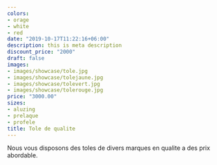 ```yaml
---
colors:
- orage
- white
- red
date: "2019-10-17T11:22:16+06:00"
description: this is meta description
discount_price: "2000"
draft: false
images:
- images/showcase/tole.jpg
- images/showcase/tolejaune.jpg
- images/showcase/tolevert.jpg
- images/showcase/tolerouge.jpg
price: "3000.00"
sizes:
- aluzing
- prelaque
- profele
title: Tole de qualite
---
```


Nous vous disposons des toles de divers marques en qualite a des prix abordable.
